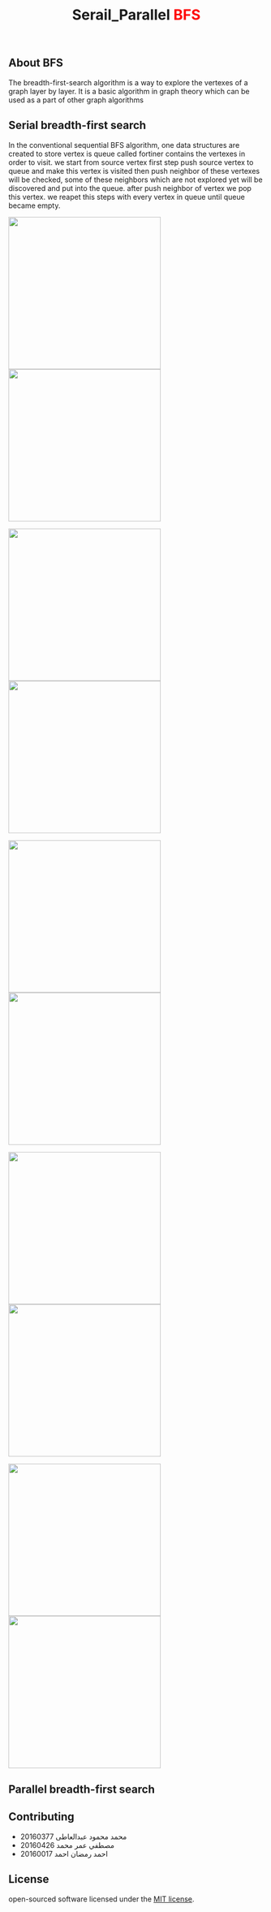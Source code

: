 <h1 align="center"> Serail_Parallel <span style="color:#f00"> BFS </span>  </h1>
<br>


## About BFS

The breadth-first-search algorithm is a way to explore the vertexes of a graph layer by layer. It is a basic algorithm in graph theory which can be used as a part of other graph algorithms




## Serial breadth-first search

In the conventional sequential BFS algorithm, one data structures are created to store vertex is queue called fortiner contains the vertexes in order to visit.
we start from source vertex first step push source vertex to queue and make this vertex is visited then push neighbor of these vertexes will be checked, some of these neighbors which are not explored yet will be discovered and put into the queue.
after push neighbor of vertex we pop this vertex.
we reapet this steps with every vertex in queue until queue became empty.

<img src="https://media.geeksforgeeks.org/wp-content/cdn-uploads/bfs1.png" width="300px">   <img src="https://media.geeksforgeeks.org/wp-content/cdn-uploads/bfs2.png" width="300px">

<img src="https://media.geeksforgeeks.org/wp-content/cdn-uploads/bfs3.png" width="300px">   <img src="https://media.geeksforgeeks.org/wp-content/cdn-uploads/bfs4.png" width="300px">

<img src="https://media.geeksforgeeks.org/wp-content/cdn-uploads/bfs5.png" width="300px">   <img src="https://media.geeksforgeeks.org/wp-content/cdn-uploads/bfs6.png" width="300px">


<img src="https://media.geeksforgeeks.org/wp-content/cdn-uploads/bfs7.png" width="300px">   <img src="https://media.geeksforgeeks.org/wp-content/cdn-uploads/bfs8.png" width="300px">


<img src="https://media.geeksforgeeks.org/wp-content/cdn-uploads/bfs9.png" width="300px">   <img src="https://media.geeksforgeeks.org/wp-content/cdn-uploads/bfs10.png" width="300px">



## Parallel breadth-first search





## Contributing

- محمد محمود عبدالعاطى 20160377
- مصطفي عمر محمد 20160426
- احمد رمضان احمد 20160017


## License

open-sourced software licensed under the [MIT license](https://opensource.org/licenses/MIT).
